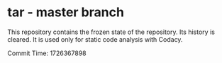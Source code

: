 # tar - master branch

This repository contains the frozen state of the repository.
Its history is cleared. It is used only for static code
analysis with Codacy.

Commit Time: 1726367898